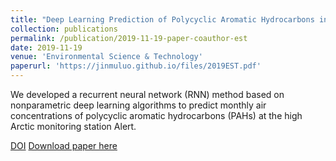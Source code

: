 ```yaml
---
title: "Deep Learning Prediction of Polycyclic Aromatic Hydrocarbons in the High Arctic"
collection: publications
permalink: /publication/2019-11-19-paper-coauthor-est 
date: 2019-11-19
venue: 'Environmental Science & Technology'
paperurl: 'https://jinmuluo.github.io/files/2019EST.pdf'
---
```

We developed a recurrent neural network (RNN) method based on nonparametric deep learning algorithms
to predict monthly air concentrations of polycyclic aromatic hydrocarbons (PAHs) at the high Arctic 
monitoring station Alert.

[DOI](https://doi.org/10.1021/acs.est.9b05000)
[Download paper here](https://jinmuluo.github.io/files/2019EST.pdf)
